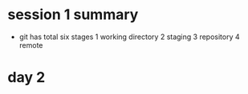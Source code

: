 # session 1  summary
- git has total six stages
1 working directory
2 staging
3 repository
4 remote
# day 2 
